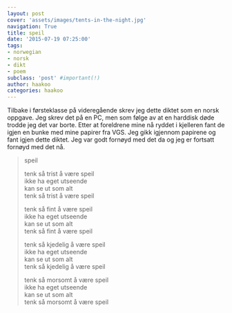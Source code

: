 ```yaml
---
layout: post
cover: 'assets/images/tents-in-the-night.jpg'
navigation: True
title: speil
date: '2015-07-19 07:25:00'
tags:
- norwegian
- norsk
- dikt
- poem
subclass: 'post' #important(!)
author: haakoo
categories: haakoo
---
```


Tilbake i førsteklasse på videregående skrev jeg dette diktet som en norsk oppgave. Jeg skrev det på en PC, men som følge av at en harddisk døde trodde jeg det var borte. Etter at foreldrene mine nå ryddet i kjelleren fant de igjen en bunke med mine papirer fra VGS. Jeg gikk igjennom papirene og fant igjen dette diktet. Jeg var godt fornøyd med det da og jeg er fortsatt fornøyd med det nå.

> speil
>
> tenk så trist å være speil<br>
> ikke ha eget utseende<br>
> kan se ut som alt<br>
> tenk så trist å være speil<br>
>
> tenk så fint å være speil<br>
> ikke ha eget utseende<br>
> kan se ut som alt<br>
> tenk så fint å være speil<br>
>
> tenk så kjedelig å være speil<br>
> ikke ha eget utseende<br>
> kan se ut som alt<br>
> tenk så kjedelig å være speil<br>
>
> tenk så morsomt å være speil<br>
> ikke ha eget utseende<br>
> kan se ut som alt<br>
> tenk så morsomt å være speil<br>
